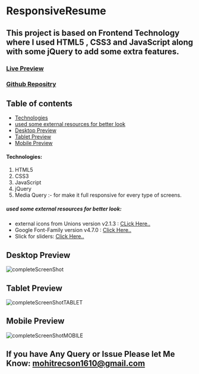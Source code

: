 # ResponsiveResume

## This project is based on Frontend Technology where I used HTML5 , CSS3 and JavaScript along with some jQuery to add some extra features.


### [Live Preview](https://responsiveresume2021.netlify.app/)


### [Github Repositry](https://github.com/gautam2021/ResponsiveResume)

## Table of contents
* [Technologies](#Technologies)
* [used some external resources for better look](#used-some-external-resources-for-better-look)
* [Desktop Preview](#Desktop-Preview)
* [Tablet Preview](#Tablet-Preview)
* [Mobile Preview](#Mobile-Preview)






#### Technologies: 

1) HTML5
2) CSS3
3) JavaScript
4) jQuery
5) Media Query :- for make it full responsive for every type of screens.

##### used some external resources for better look:

* external icons from Unions version v2.1.3 : [CLick Here..](https://unicons.iconscout.com/release/v2.1.3/css/unicons.css)
* Google Font-Family version v4.7.0 : [Click Here..](https://cdnjs.cloudflare.com/ajax/libs/font-awesome/4.7.0/css/font-awesome.min.css)
* Slick for sliders: [Click Here..](https://kenwheeler.github.io/slick/)

## Desktop Preview
![completeScreenShot](https://user-images.githubusercontent.com/35236178/127748654-d54e4d18-ac3d-4445-9d2f-efc17e127b64.png)


## Tablet Preview
![completeScreenShotTABLET](https://user-images.githubusercontent.com/35236178/127749857-48119b73-5130-4393-a10f-82ac75127baf.png)



## Mobile Preview
![completeScreenShotMOBILE](https://user-images.githubusercontent.com/35236178/127749691-8a321b07-4884-4d03-ac54-b1a65301a24b.png)



## If you have Any Query or Issue Please let Me Know: mohitrecson1610@gmail.com
